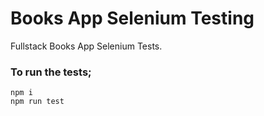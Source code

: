 # Books App Selenium Testing

Fullstack Books App Selenium Tests.

### To run the tests;

```shel
npm i
npm run test
```
